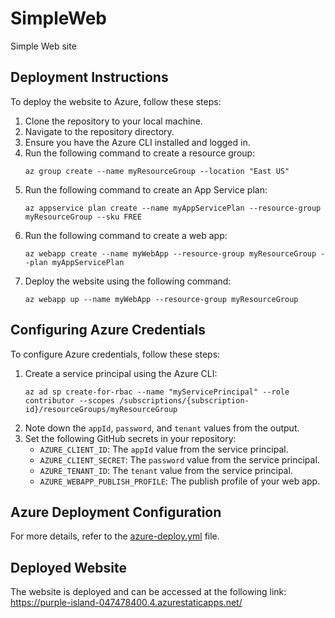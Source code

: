# SimpleWeb
Simple Web site

## Deployment Instructions

To deploy the website to Azure, follow these steps:

1. Clone the repository to your local machine.
2. Navigate to the repository directory.
3. Ensure you have the Azure CLI installed and logged in.
4. Run the following command to create a resource group:
   ```
   az group create --name myResourceGroup --location "East US"
   ```
5. Run the following command to create an App Service plan:
   ```
   az appservice plan create --name myAppServicePlan --resource-group myResourceGroup --sku FREE
   ```
6. Run the following command to create a web app:
   ```
   az webapp create --name myWebApp --resource-group myResourceGroup --plan myAppServicePlan
   ```
7. Deploy the website using the following command:
   ```
   az webapp up --name myWebApp --resource-group myResourceGroup
   ```

## Configuring Azure Credentials

To configure Azure credentials, follow these steps:

1. Create a service principal using the Azure CLI:
   ```
   az ad sp create-for-rbac --name "myServicePrincipal" --role contributor --scopes /subscriptions/{subscription-id}/resourceGroups/myResourceGroup
   ```
2. Note down the `appId`, `password`, and `tenant` values from the output.
3. Set the following GitHub secrets in your repository:
   - `AZURE_CLIENT_ID`: The `appId` value from the service principal.
   - `AZURE_CLIENT_SECRET`: The `password` value from the service principal.
   - `AZURE_TENANT_ID`: The `tenant` value from the service principal.
   - `AZURE_WEBAPP_PUBLISH_PROFILE`: The publish profile of your web app.

## Azure Deployment Configuration

For more details, refer to the [azure-deploy.yml](./azure-deploy.yml) file.

## Deployed Website

The website is deployed and can be accessed at the following link:
https://purple-island-047478400.4.azurestaticapps.net/

